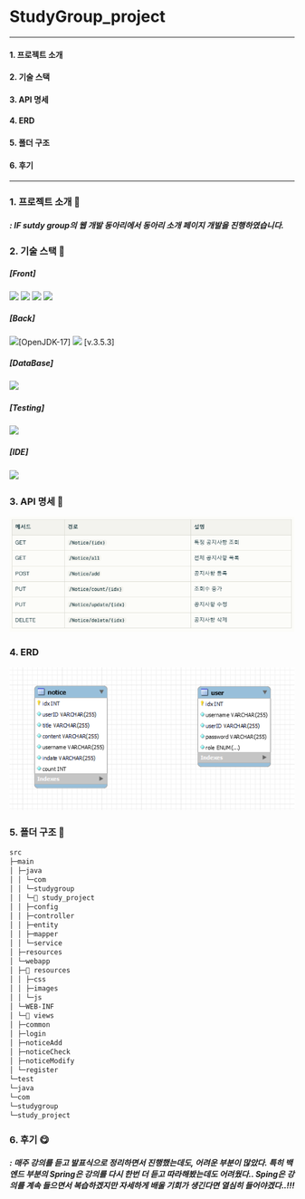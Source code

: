 # StudyGroup_project
------------------
#### 1. 프로젝트 소개
#### 2. 기술 스택
#### 3. API 명세
#### 4. ERD
#### 5. 폴더 구조
#### 6. 후기

----

### 1. 프로젝트 소개 📌
##### : IF sutdy group의 웹 개발 동아리에서 동아리 소개 페이지 개발을 진행하였습니다.


### 2. 기술 스택 📖

##### [Front]  
<img src="https://img.shields.io/badge/html5-E34F26?style=for-the-badge&logo=html5&logoColor=white">
<img src="https://img.shields.io/badge/css-1572B6?style=for-the-badge&logo=css3&logoColor=white">
<img src="https://img.shields.io/badge/javascript-F7DF1E?style=for-the-badge&logo=javascript&logoColor=black">
<img src="https://img.shields.io/badge/bootstrap-7952B3?style=for-the-badge&logo=bootstrap&logoColor=white">

##### [Back]
<img src="https://img.shields.io/badge/java-007396?style=for-the-badge&logo=java&logoColor=white">[OpenJDK-17]
<img src="https://img.shields.io/badge/springboot-6DB33F?style=for-the-badge&logo=springboot&logoColor=white"> [v.3.5.3]

##### [DataBase]
<img src="https://img.shields.io/badge/mysql-4479A1?style=for-the-badge&logo=mysql&logoColor=white">

##### [Testing]
<img src="https://img.shields.io/badge/swagger-5EA2D?style=for-the-badge&logo=swagger&logoColor=white">

##### [IDE]
<img src="https://img.shields.io/badge/intellijidea-000000?style=for-the-badge&logo=intellijidea&logoColor=white">


### 3. API 명세 📃
![img.png](img.png)


### 4. ERD
![img_1.png](img_1.png)


### 5. 폴더 구조 📂
```
src
├─main
│ ├─java
│ │ └─com
│ │ └─studygroup
│ │ └─📁 study_project
│ │ ├─config
│ │ ├─controller
│ │ ├─entity
│ │ ├─mapper
│ │ └─service
│ ├─resources
│ └─webapp
│ ├─📁 resources
│ │ ├─css
│ │ ├─images
│ │ └─js
│ └─WEB-INF
│ └─📁 views
│ ├─common
│ ├─login
│ ├─noticeAdd
│ ├─noticeCheck
│ ├─noticeModify
│ └─register
└─test
└─java
└─com
└─studygroup
└─study_project
```

### 6. 후기 😋

##### : 매주 강의를 듣고 발표식으로 정리하면서 진행했는데도, 어려운 부분이 많았다. 특히 백엔드 부분의 Spring은 강의를 다시 한번 더 듣고 따라해봤는데도 어려웠다.. Sping은 강의를 계속 들으면서 복습하겠지만 자세하게 배울 기회가 생긴다면 열심히 들어야겠다..!!!